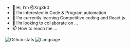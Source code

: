 - 👋 Hi, I’m @Xrg360
- 👀 I’m interested in Code & Program automation
- 🌱 I’m currently learning Competitive coding and React js
- 💞️ I’m looking to collaborate on ...
- 📫 How to reach me ...

![Github stats](https://github-readme-stats.vercel.app/api?username=Xrg360&show_icons=true&theme=radical)
![Language](https://github-readme-stats.vercel.app/api/top-langs/?username=Xrg360&show_icons=true&theme=radical)

<!---
Xrg360/Xrg360 is a ✨ special ✨ repository because its `README.md` (this file) appears on your GitHub profile.
You can click the Preview link to take a look at your changes.
--->
